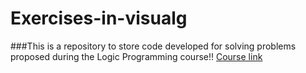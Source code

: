 # Exercises-in-visualg

###This is a repository to store code developed for solving problems proposed during the Logic Programming course!!
[Course link](https://www.udemy.com/course/curso-algoritmos-logica-de-programacao/)
